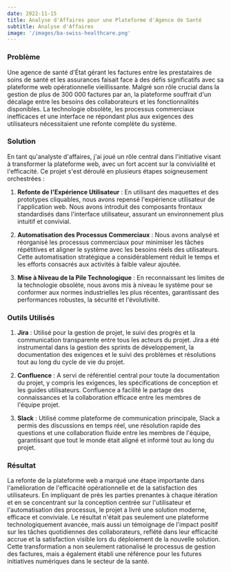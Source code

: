 ```yaml
---
date: 2022-11-15
title: Analyse d'Affaires pour une Plateforme d'Agence de Santé
subtitle: Analyse d'Affaires
image: '/images/ba-swiss-healthcare.png'
---
```


### Problème
Une agence de santé d'État gérant les factures entre les prestataires de soins de santé et les assurances faisait face à des défis significatifs avec sa plateforme web opérationnelle vieillissante. Malgré son rôle crucial dans la gestion de plus de 300 000 factures par an, la plateforme souffrait d'un décalage entre les besoins des collaborateurs et les fonctionnalités disponibles. La technologie obsolète, les processus commerciaux inefficaces et une interface ne répondant plus aux exigences des utilisateurs nécessitaient une refonte complète du système.

### Solution
En tant qu'analyste d'affaires, j'ai joué un rôle central dans l'initiative visant à transformer la plateforme web, avec un fort accent sur la convivialité et l'efficacité. Ce projet s'est déroulé en plusieurs étapes soigneusement orchestrées :

1. **Refonte de l'Expérience Utilisateur** : En utilisant des maquettes et des prototypes cliquables, nous avons repensé l'expérience utilisateur de l'application web. Nous avons introduit des composants frontaux standardisés dans l'interface utilisateur, assurant un environnement plus intuitif et convivial.

2. **Automatisation des Processus Commerciaux** : Nous avons analysé et réorganisé les processus commerciaux pour minimiser les tâches répétitives et aligner le système avec les besoins réels des utilisateurs. Cette automatisation stratégique a considérablement réduit le temps et les efforts consacrés aux activités à faible valeur ajoutée.

3. **Mise à Niveau de la Pile Technologique** : En reconnaissant les limites de la technologie obsolète, nous avons mis à niveau le système pour se conformer aux normes industrielles les plus récentes, garantissant des performances robustes, la sécurité et l'évolutivité.

### Outils Utilisés
1. **Jira** : Utilisé pour la gestion de projet, le suivi des progrès et la communication transparente entre tous les acteurs du projet. Jira a été instrumental dans la gestion des sprints de développement, la documentation des exigences et le suivi des problèmes et résolutions tout au long du cycle de vie du projet.

2. **Confluence** : A servi de référentiel central pour toute la documentation du projet, y compris les exigences, les spécifications de conception et les guides utilisateurs. Confluence a facilité le partage des connaissances et la collaboration efficace entre les membres de l'équipe projet.

3. **Slack** : Utilisé comme plateforme de communication principale, Slack a permis des discussions en temps réel, une résolution rapide des questions et une collaboration fluide entre les membres de l'équipe, garantissant que tout le monde était aligné et informé tout au long du projet.

### Résultat
La refonte de la plateforme web a marqué une étape importante dans l'amélioration de l'efficacité opérationnelle et de la satisfaction des utilisateurs. En impliquant de près les parties prenantes à chaque itération et en se concentrant sur la conception centrée sur l'utilisateur et l'automatisation des processus, le projet a livré une solution moderne, efficace et conviviale. Le résultat n'était pas seulement une plateforme technologiquement avancée, mais aussi un témoignage de l'impact positif sur les tâches quotidiennes des collaborateurs, reflété dans leur efficacité accrue et la satisfaction visible lors du déploiement de la nouvelle solution. Cette transformation a non seulement rationalisé le processus de gestion des factures, mais a également établi une référence pour les futures initiatives numériques dans le secteur de la santé.